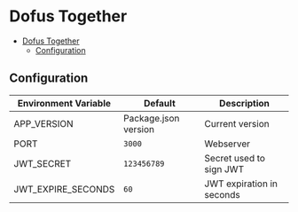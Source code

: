 # Dofus Together

- [Dofus Together](#dofus-together)
  - [Configuration](#configuration)

## Configuration

| Environment Variable | Default | Description |
|---|---|---|
|APP_VERSION| Package.json version |Current version|
|PORT|`3000`|Webserver|
|JWT_SECRET|`123456789`|Secret used to sign JWT|
|JWT_EXPIRE_SECONDS|`60`|JWT expiration in seconds|
